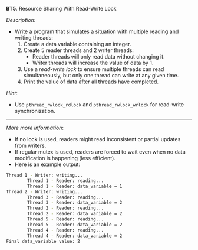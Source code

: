 **BT5**. Resource Sharing With Read-Write Lock

*Description*:
- Write a program that simulates a situation with multiple reading and writing threads:
    1. Create a data variable containing an integer.
    2. Create 5 reader threads and 2 writer threads:
        - Reader threads will only read data without changing it.
        - Writer threads will increase the value of data by 1.
    3. Use a *read-write lock* to ensure multiple threads can read simultaneously, but only one thread can write at any given time.
    4. Print the value of data after all threads have completed.

*Hint*:
- Use `pthread_rwlock_rdlock` and `pthread_rwlock_wrlock` for read-write synchronization.

---

*More more information*:

- If no lock is used, readers might read inconsistent or partial updates from writers.
- If regular mutex is used, readers are forced to wait even when no data modification is happening (less efficient).
- Here is an example output:

```bash
Thread 1 - Writer: writing...
        Thread 1 - Reader: reading...
        Thread 1 - Reader: data_variable = 1
Thread 2 - Writer: writing...
        Thread 3 - Reader: reading...
        Thread 3 - Reader: data_variable = 2
        Thread 2 - Reader: reading...
        Thread 2 - Reader: data_variable = 2
        Thread 5 - Reader: reading...
        Thread 5 - Reader: data_variable = 2
        Thread 4 - Reader: reading...
        Thread 4 - Reader: data_variable = 2
Final data_variable value: 2
```
